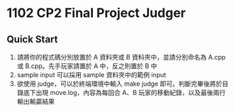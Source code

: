 # 1102 CP2 Final Project Judger
## Quick Start
1. 請將你的程式碼分別放置於 A 資料夾或 B 資料夾中，並請分別命名為 A.cpp 或 B.cpp。先手玩家請置於 A 中，反之則置於 B 中
2. sample input 可以採用 sample 資料夾中的範例 input
3. 欲使用 judge，可以於終端環境中輸入 make judge 即可。判斷完畢後將於目錄底下出現 move.log，內容為每回合 A、B 玩家的移動紀錄，以及最後兩行輸出輸贏結果